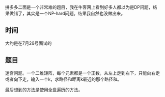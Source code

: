 拼多多二面是一个非常难的题目，我在牛客网上看到好多人都以为是DP问题，结果做错了，其实是一个NP-hard问题。结果我自然也没做出来。
## 时间

大约是在7月26号面试的

## 题目

迷宫问题。一个二维矩阵，每个元素都是一个正数，从左上走到右下，只能向右走或者向下走，输入一个k，求路径和距离k最近的那个路径和。


最后想到的方法是使用全盘遍历的方法。
